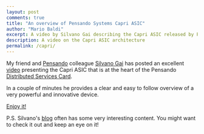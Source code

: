 ```yaml
---
layout: post
comments: true
title: "An overview of Pensando Systems Capri ASIC"
author: "Mario Baldi"
excerpt: A video by Silvano Gai describing the Capri ASIC released by Pensando Systems
description: A video on the Capri ASIC architecture
permalink: /capri/
---
```


My friend and [Pensando](https://pensando.io/) colleague [Silvano Gai](https://www.linkedin.com/in/silvano-gai-15263b1/) has posted an excellent [video](https://silvanogai.github.io/posts/capri/) presenting the Capri ASIC that is at the heart of the Pensando [Distributed Services Card](https://pensando.io/assets/documents/Naples_100_ProductBrief-10-2019.pdf). 

In a couple of minutes he provides a clear and easy to follow overview of a very powerful and innovative device.

[Enjoy it!](https://silvanogai.github.io/posts/capri/)

P.S. Silvano's [blog](https://silvanogai.github.io/) often has some very interesting content. You might want to check it out and keep an eye on it! 
